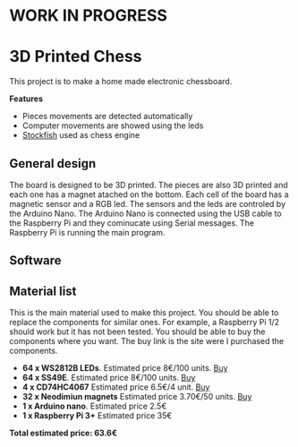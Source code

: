 # WORK IN PROGRESS
# 3D Printed Chess
This project is to make a home made electronic chessboard.

**Features**
- Pieces movements are detected automatically
- Computer movements are showed using the leds
- [Stockfish](https://stockfishchess.org/) used as chess engine

## General design
The board is designed to be 3D printed. The pieces are also 3D printed and each one has a magnet atached on the bottom. Each cell of the board has a magnetic sensor and a RGB led. The sensors and the leds are controled by the Arduino Nano. The Arduino Nano is connected using the USB cable to the Raspberry Pi and they cominucate using Serial messages. The Raspberry Pi is running the main program.

## Software



## Material list
This is the main material used to make this project. You should be able to replace the components for similar ones. For example, a Raspberry Pi 1/2 should work but it has not been tested. You should be able to buy the components where you want. The buy link is the site were I purchased the components.

- **64 x WS2812B LEDs**. Estimated price 8€/100 units. [Buy](https://aliexpress.com/item/5-1000pcs-LED-Board-Heatsink-ws2812b-LED-chips-With-Black-White-PCB-10mm-3mm-WS2811-IC/32833250841.html)
- **64 x SS49E**. Estimated price 8€/100 units. [Buy](https://aliexpress.com/item/100PCS-Hall-Element-49E-OH49E-SS49E-linear-Hall-Switch/32416157741.html)
- **4 x CD74HC4067** Estimated price 6.5€/4 unit. [Buy](https://aliexpress.com/item/1pcs-CD74HC4067-16-Channel-Analog-Digital-Multiplexer-Breakout-Board-Module-For-Arduino/32729631800.html)
- **32 x Neodimiun magnets** Estimated price 3.70€/50 units. [Buy](https://aliexpress.com/item/50pcs-12x2mm-Super-Strong-magnet-Round-Disc-Rare-Earth-Neodymium-magnets-D12-2mm-NEW-Art-Craft/32851739554.html)
- **1 x Arduino nano**. Estimated price 2.5€
- **1 x Raspberry Pi 3+** Estimated price 35€

**Total estimated price: 63.6€**
